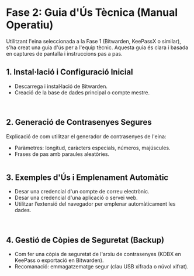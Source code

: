 
# Fase 2: Guia d'Ús Tècnica (Manual Operatiu)

Utilitzant l'eina seleccionada a la Fase 1 (Bitwarden, KeePassX o similar), s'ha creat una guia d'ús per a l'equip tècnic. Aquesta guia és clara i basada en captures de pantalla i instruccions pas a pas.

## 1. Instal·lació i Configuració Inicial

- Descarrega i instal·lació de Bitwarden.
- Creació de la base de dades principal o compte mestre.

![]() <!-- Imatge: Obrim Bitwarden -->
![]() <!-- Imatge: Creem un compte -->
![]() <!-- Imatge: Inici de sessió -->
![]() <!-- Imatge: Formulari de creació de compte -->
![]() <!-- Imatge: Verificació del correu -->
![]() <!-- Imatge: Establir contrasenya mestra -->

## 2. Generació de Contrasenyes Segures

Explicació de com utilitzar el generador de contrasenyes de l'eina:

- Paràmetres: longitud, caràcters especials, números, majúscules.
- Frases de pas amb paraules aleatòries.

![]() <!-- Imatge: Generador de contrasenyes -->

## 3. Exemples d'Ús i Emplenament Automàtic

- Desar una credencial d'un compte de correu electrònic.
- Desar una credencial d'una aplicació o servei web.
- Utilitzar l’extensió del navegador per emplenar automàticament les dades.

![]() <!-- Imatge: Inici de sessió a la caixa forta -->
![]() <!-- Imatge: Afegir URL per guardar credencial -->

## 4. Gestió de Còpies de Seguretat (Backup)

- Com fer una còpia de seguretat de l'arxiu de contrasenyes (KDBX en KeePass o exportació en Bitwarden).
- Recomanació: emmagatzematge segur (clau USB xifrada o núvol xifrat).

![]() <!-- Imatge: Exportació de la caixa forta -->
![]() <!-- Imatge: Confirmació i baixada de l'arxiu -->

